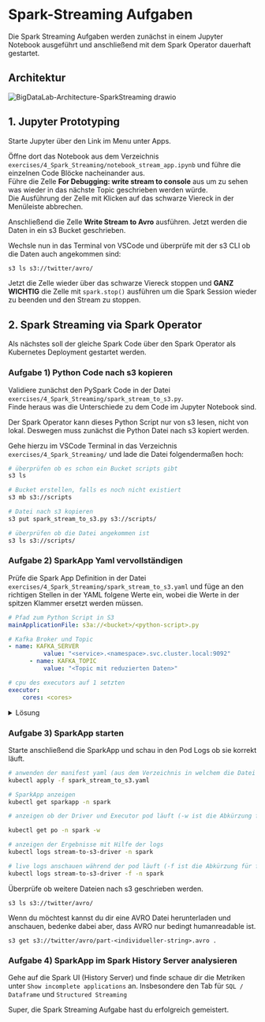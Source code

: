 # Spark-Streaming Aufgaben

Die Spark Streaming Aufgaben werden zunächst in einem Jupyter Notebook ausgeführt und anschließend mit dem Spark Operator dauerhaft gestartet.

## Architektur

![BigDataLab-Architecture-SparkStreaming drawio](https://user-images.githubusercontent.com/16557412/212683374-676acaba-c4d6-4944-844d-ce43c2878421.png)

## 1. Jupyter Prototyping

Starte Jupyter über den Link im Menu unter Apps.

Öffne dort das Notebook aus dem Verzeichnis `exercises/4_Spark_Streaming/notebook_stream_app.ipynb` und führe die einzelnen Code Blöcke nacheinander aus.  
Führe die Zelle **For Debugging: write stream to console** aus um zu sehen was wieder in das nächste Topic geschrieben werden würde.  
Die Ausführung der Zelle mit Klicken auf das schwarze Viereck in der Menüleiste abbrechen.

Anschließend die Zelle **Write Stream to Avro** ausführen. Jetzt werden die Daten in ein s3 Bucket geschrieben. <br>

Wechsle nun in das Terminal von VSCode und überprüfe mit der s3 CLI ob die Daten auch angekommen sind:

```bash
s3 ls s3://twitter/avro/
```

Jetzt die Zelle wieder über das schwarze Viereck stoppen und **GANZ WICHTIG** die Zelle mit `spark.stop()` ausführen um die Spark Session wieder zu beenden und den Stream zu stoppen.

## 2. Spark Streaming via Spark Operator

Als nächstes soll der gleiche Spark Code über den Spark Operator als Kubernetes Deployment gestartet werden.

### Aufgabe 1) Python Code nach s3 kopieren

Validiere zunächst den PySpark Code in der Datei `exercises/4_Spark_Streaming/spark_stream_to_s3.py`.  
Finde heraus was die Unterschiede zu dem Code im Jupyter Notebook sind. <br>

Der Spark Operator kann dieses Python Script nur von s3 lesen, nicht von lokal. Deswegen muss zunächst die Python Datei nach s3 kopiert werden.

Gehe hierzu im VSCode Terminal in das Verzeichnis `exercises/4_Spark_Streaming/` und lade die Datei folgendermaßen hoch:

```bash
# überprüfen ob es schon ein Bucket scripts gibt
s3 ls

# Bucket erstellen, falls es noch nicht existiert
s3 mb s3://scripts

# Datei nach s3 kopieren
s3 put spark_stream_to_s3.py s3://scripts/

# überprüfen ob die Datei angekommen ist
s3 ls s3://scripts/
```

### Aufgabe 2) SparkApp Yaml vervollständigen

Prüfe die Spark App Definition in der Datei `exercises/4_Spark_Streaming/spark_stream_to_s3.yaml` und füge an den richtigen Stellen in der YAML folgene Werte ein, wobei die Werte in der spitzen Klammer ersetzt werden müssen.

```yaml
# Pfad zum Python Script in S3
mainApplicationFile: s3a://<bucket>/<python-script>.py

# Kafka Broker und Topic
- name: KAFKA_SERVER
          value: "<service>.<namespace>.svc.cluster.local:9092"
      - name: KAFKA_TOPIC
          value: "<Topic mit reduzierten Daten>"

# cpu des executors auf 1 setzten
executor:
    cores: <cores>
```

<details>
<summary>Lösung </summary>

```yaml
# Pfad zum Python Script in S3
mainApplicationFile: s3a://scripts/spark_stream_to_s3.py

# Kafka Broker und Topic

- name: KAFKA_SERVER
  value: "kafka.kafka.svc.cluster.local:9092" - name: KAFKA_TOPIC
  value: "twitter-table"

# cpu des executors auf 1 setzten

executor:
cores: 1

```

</details>

### Aufgabe 3) SparkApp starten

Starte anschließend die SparkApp und schau in den Pod Logs ob sie korrekt läuft. <br>

```bash
# anwenden der manifest yaml (aus dem Verzeichnis in welchem die Datei liegt)
kubectl apply -f spark_stream_to_s3.yaml

# SparkApp anzeigen
kubectl get sparkapp -n spark

# anzeigen ob der Driver und Executor pod läuft (-w ist die Abkürzung für --watch und zeigt immer wieder STATUS Veränderungen eines Pods an, beenden mit STRG+C)

kubectl get po -n spark -w

# anzeigen der Ergebnisse mit Hilfe der logs
kubectl logs stream-to-s3-driver -n spark

# live logs anschauen während der pod läuft (-f ist die Abkürzung für follow, exit mit STRG+c)
kubectl logs stream-to-s3-driver -f -n spark
```

Überprüfe ob weitere Dateien nach s3 geschrieben werden.

```
s3 ls s3://twitter/avro/
```

Wenn du möchtest kannst du dir eine AVRO Datei herunterladen und anschauen, bedenke dabei aber, dass AVRO nur bedingt humanreadable ist.

```
s3 get s3://twitter/avro/part-<individueller-string>.avro .
```

### Aufgabe 4) SparkApp im Spark History Server analysieren

Gehe auf die Spark UI (History Server) und finde schaue dir die Metriken unter `Show incomplete applications` an. Insbesondere den Tab für `SQL / Dataframe` und `Structured Streaming`

Super, die Spark Streaming Aufgabe hast du erfolgreich gemeistert.
